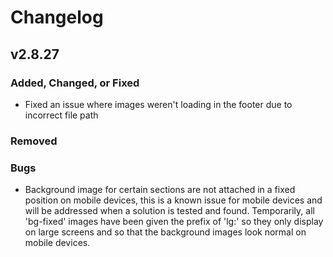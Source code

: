 # Changelog

## v2.8.27

### Added, Changed, or Fixed
- Fixed an issue where images weren't loading in the footer due to incorrect file path

### Removed


### Bugs
- Background image for certain sections are not attached in a fixed position on mobile devices, this is a known issue for mobile devices and will be addressed when a solution is tested and found. Temporarily, all 'bg-fixed' images have been given the prefix of 'lg:' so they only display on large screens and so that the background images look normal on mobile devices.